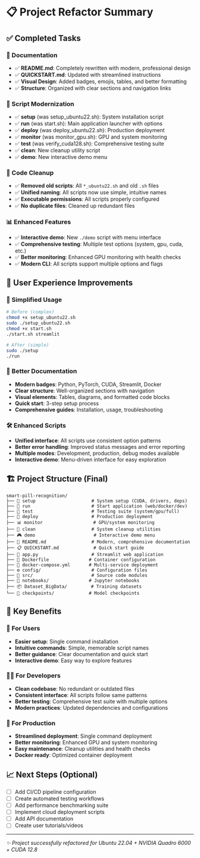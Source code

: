 # 📋 Project Refactor Summary

## ✅ Completed Tasks

### 📝 Documentation
- ✅ **README.md**: Completely rewritten with modern, professional design
- ✅ **QUICKSTART.md**: Updated with streamlined instructions
- ✅ **Visual Design**: Added badges, emojis, tables, and better formatting
- ✅ **Structure**: Organized with clear sections and navigation links

### 🚀 Script Modernization
- ✅ **setup** (was setup_ubuntu22.sh): System installation script
- ✅ **run** (was start.sh): Main application launcher with options
- ✅ **deploy** (was deploy_ubuntu22.sh): Production deployment
- ✅ **monitor** (was monitor_gpu.sh): GPU and system monitoring
- ✅ **test** (was verify_cuda128.sh): Comprehensive testing suite
- ✅ **clean**: New cleanup utility script
- ✅ **demo**: New interactive demo menu

### 🧹 Code Cleanup
- ✅ **Removed old scripts**: All `*_ubuntu22.sh` and old `.sh` files
- ✅ **Unified naming**: All scripts now use simple, intuitive names
- ✅ **Executable permissions**: All scripts properly configured
- ✅ **No duplicate files**: Cleaned up redundant files

### 📊 Enhanced Features
- ✅ **Interactive demo**: New `./demo` script with menu interface
- ✅ **Comprehensive testing**: Multiple test options (system, gpu, cuda, etc.)
- ✅ **Better monitoring**: Enhanced GPU monitoring with health checks
- ✅ **Modern CLI**: All scripts support multiple options and flags

## 🎯 User Experience Improvements

### 🚀 Simplified Usage
```bash
# Before (complex)
chmod +x setup_ubuntu22.sh
sudo ./setup_ubuntu22.sh
chmod +x start.sh
./start.sh streamlit

# After (simple)
sudo ./setup
./run
```

### 📖 Better Documentation
- **Modern badges**: Python, PyTorch, CUDA, Streamlit, Docker
- **Clear structure**: Well-organized sections with navigation
- **Visual elements**: Tables, diagrams, and formatted code blocks
- **Quick start**: 3-step setup process
- **Comprehensive guides**: Installation, usage, troubleshooting

### 🛠️ Enhanced Scripts
- **Unified interface**: All scripts use consistent option patterns
- **Better error handling**: Improved status messages and error reporting
- **Multiple modes**: Development, production, debug modes available
- **Interactive demo**: Menu-driven interface for easy exploration

## 🏗️ Project Structure (Final)

```
smart-pill-recognition/
├── 🚀 setup                     # System setup (CUDA, drivers, deps)
├── 🚀 run                       # Start application (web/docker/dev)
├── 🧪 test                      # Testing suite (system/gpu/full)
├── 🚀 deploy                    # Production deployment
├── 📊 monitor                   # GPU/system monitoring
├── 🧹 clean                     # System cleanup utilities
├── 🎮 demo                      # Interactive demo menu
├── 📖 README.md                 # Modern, comprehensive documentation
├── 📋 QUICKSTART.md             # Quick start guide
├── 📱 app.py                    # Streamlit web application
├── 🐳 Dockerfile               # Container configuration
├── 🐙 docker-compose.yml       # Multi-service deployment
├── ⚙️ config/                   # Configuration files
├── 🧠 src/                      # Source code modules
├── 📓 notebooks/               # Jupyter notebooks
├── 📦 Dataset_BigData/         # Training datasets
└── 💾 checkpoints/             # Model checkpoints
```

## 🌟 Key Benefits

### 👤 For Users
- **Easier setup**: Single command installation
- **Intuitive commands**: Simple, memorable script names
- **Better guidance**: Clear documentation and quick start
- **Interactive demo**: Easy way to explore features

### 🧑‍💻 For Developers
- **Clean codebase**: No redundant or outdated files
- **Consistent interface**: All scripts follow same patterns
- **Better testing**: Comprehensive test suite with multiple options
- **Modern practices**: Updated dependencies and configurations

### 🚀 For Production
- **Streamlined deployment**: Single command deployment
- **Better monitoring**: Enhanced GPU and system monitoring
- **Easy maintenance**: Cleanup utilities and health checks
- **Docker ready**: Optimized container deployment

## 📈 Next Steps (Optional)

- [ ] Add CI/CD pipeline configuration
- [ ] Create automated testing workflows
- [ ] Add performance benchmarking suite
- [ ] Implement cloud deployment scripts
- [ ] Add API documentation
- [ ] Create user tutorials/videos

---

*✨ Project successfully refactored for Ubuntu 22.04 + NVIDIA Quadro 6000 + CUDA 12.8*
